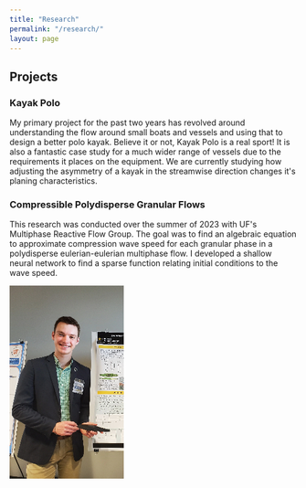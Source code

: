 ```yaml
---
title: "Research"
permalink: "/research/"
layout: page
---
```



## Projects
### Kayak Polo
My primary project for the past two years has revolved around understanding the flow around small boats and vessels and using that to design a better polo kayak. Believe it or not, Kayak Polo is a real sport! It is also a fantastic case study for a much wider range of vessels due to the requirements it places on the equipment. We are currently studying how adjusting the asymmetry of a kayak in the streamwise direction changes it's planing characteristics.

### Compressible Polydisperse Granular Flows
This research was conducted over the summer of 2023 with UF's Multiphase Reactive Flow Group. The goal was to find an algebraic equation to approximate compression wave speed for each granular phase in a polydisperse eulerian-eulerian multiphase flow. I developed a shallow neural network to find a sparse function relating initial conditions to the wave speed.

![standing with kayak](standingWithKayak.jpg)
